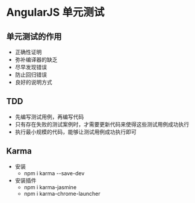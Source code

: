 AngularJS 单元测试
=======================================================================================================================

单元测试的作用
-----------------------------------------------------------------------------------------------------------------------
- 正确性证明
- 弥补编译器的缺乏
- 尽早发现错误
- 防止回归错误
- 良好的说明方式

TDD
-----------------------------------------------------------------------------------------------------------------------
- 先编写测试用例，再编写代码
- 只有存在失败的测试案例时，才需要更新代码来使得这些测试用例成功执行
- 执行最小规模的代码，能够让测试用例成功执行即可


Karma
-----------------------------------------------------------------------------------------------------------------------

- 安装 
	- npm i karma --save-dev
- 安装插件
	- npm i karma-jasmine
	- npm i karma-chrome-launcher
	

